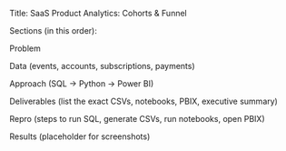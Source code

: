 Title: SaaS Product Analytics: Cohorts & Funnel

Sections (in this order):

Problem

Data (events, accounts, subscriptions, payments)

Approach (SQL → Python → Power BI)

Deliverables (list the exact CSVs, notebooks, PBIX, executive summary)

Repro (steps to run SQL, generate CSVs, run notebooks, open PBIX)

Results (placeholder for screenshots)
